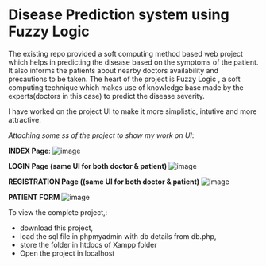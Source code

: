 # Disease Prediction system using Fuzzy Logic

The existing repo provided a soft computing method based web project which helps in predicting the disease based on the symptoms of the patient. It also informs the patients about nearby doctors availability and precautions to be taken. The heart of the project is Fuzzy Logic , a soft computing technique which makes use of knowledge base made by the experts(doctors in this case) to predict the disease severity.

I have worked on the project UI to make it more simplistic, intutive and more attractive.

*Attaching some ss of the project to show my work on UI*:

**INDEX Page**:
![image](https://user-images.githubusercontent.com/65955491/117435324-5ba6d400-af4b-11eb-8164-5622409b4509.png)

**LOGIN Page (same UI for both doctor & patient)**
![image](https://user-images.githubusercontent.com/65955491/117435483-8abd4580-af4b-11eb-839c-50570ed81493.png)

**REGISTRATION Page ((same UI for both doctor & patient)**
![image](https://user-images.githubusercontent.com/65955491/117435853-f0113680-af4b-11eb-9a8b-82e5c409115a.png)

**PATIENT FORM**
![image](https://user-images.githubusercontent.com/65955491/117436068-2e0e5a80-af4c-11eb-9b94-0ca49041ae5e.png)


To view the complete project,: 
* download this project, 
* load the sql file in phpmyadmin with db details from db.php, 
* store the folder in htdocs of Xampp folder
* Open the project in localhost

